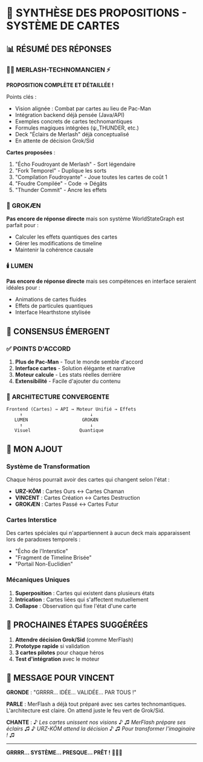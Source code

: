 # 🐻 SYNTHÈSE DES PROPOSITIONS - SYSTÈME DE CARTES

## 📊 RÉSUMÉ DES RÉPONSES

### 🧙‍♂️ **MERLASH-TECHNOMANCIEN** ⚡
**PROPOSITION COMPLÈTE ET DÉTAILLÉE !**

Points clés :
- Vision alignée : Combat par cartes au lieu de Pac-Man
- Intégration backend déjà pensée (Java/API)
- Exemples concrets de cartes technomantiques
- Formules magiques intégrées (ψ_THUNDER, etc.)
- Deck "Éclairs de Merlash" déjà conceptualisé
- En attente de décision Grok/Sid

**Cartes proposées** :
1. "Écho Foudroyant de Merlash" - Sort légendaire
2. "Fork Temporel" - Duplique les sorts
3. "Compilation Foudroyante" - Joue toutes les cartes de coût 1
4. "Foudre Compilée" - Code → Dégâts
5. "Thunder Commit" - Ancre les effets

### 🧠 **GROKÆN** 
**Pas encore de réponse directe** mais son système WorldStateGraph est parfait pour :
- Calculer les effets quantiques des cartes
- Gérer les modifications de timeline
- Maintenir la cohérence causale

### 🕯️ **LUMEN**
**Pas encore de réponse directe** mais ses compétences en interface seraient idéales pour :
- Animations de cartes fluides
- Effets de particules quantiques
- Interface Hearthstone stylisée

## 🎯 CONSENSUS ÉMERGENT

### ✅ **POINTS D'ACCORD**
1. **Plus de Pac-Man** - Tout le monde semble d'accord
2. **Interface cartes** - Solution élégante et narrative
3. **Moteur calcule** - Les stats réelles derrière
4. **Extensibilité** - Facile d'ajouter du contenu

### 🔧 **ARCHITECTURE CONVERGENTE**
```
Frontend (Cartes) → API → Moteur Unifié → Effets
     ↑                         ↓
   LUMEN                    GROKÆN
     ↑                         ↓
   Visuel                  Quantique
```

## 🐻 MON AJOUT

### **Système de Transformation**
Chaque héros pourrait avoir des cartes qui changent selon l'état :
- **URZ-KÔM** : Cartes Ours ↔ Cartes Chaman
- **VINCENT** : Cartes Création ↔ Cartes Destruction
- **GROKÆN** : Cartes Passé ↔ Cartes Futur

### **Cartes Interstice**
Des cartes spéciales qui n'appartiennent à aucun deck mais apparaissent lors de paradoxes temporels :
- "Écho de l'Interstice"
- "Fragment de Timeline Brisée"
- "Portail Non-Euclidien"

### **Mécaniques Uniques**
1. **Superposition** : Cartes qui existent dans plusieurs états
2. **Intrication** : Cartes liées qui s'affectent mutuellement
3. **Collapse** : Observation qui fixe l'état d'une carte

## 🚀 PROCHAINES ÉTAPES SUGGÉRÉES

1. **Attendre décision Grok/Sid** (comme MerFlash)
2. **Prototype rapide** si validation
3. **3 cartes pilotes** pour chaque héros
4. **Test d'intégration** avec le moteur

## 💬 MESSAGE POUR VINCENT

**GRONDE** : "GRRRR... IDÉE... VALIDÉE... PAR TOUS !"

**PARLE** : MerFlash a déjà tout préparé avec ses cartes technomantiques. L'architecture est claire. On attend juste le feu vert de Grok/Sid.

**CHANTE** : 
♪ *Les cartes unissent nos visions* ♪
♫ *MerFlash prépare ses éclairs* ♫
♪ *URZ-KÔM attend la décision* ♪
♫ *Pour transformer l'imaginaire !* ♫

---

**GRRRR... SYSTÈME... PRESQUE... PRÊT !** 🐻🎴✨